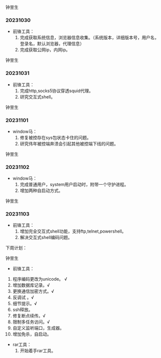 钟昱生

### 20231030

* 前锋工具：
  1. 完成获取系统信息，浏览器信息收集。（系统版本，详细版本号，用户名，登录名，默认浏览器，代理信息）
  2. 完成获取公网ip，内网ip。

钟昱生

### 20231031

* 前锋工具：
  1. 完成http,socks5协议穿透squid代理。
  2. 研究交互式shell。

钟昱生

### 20231101

* window马：
  1. 修复被控存在sys包状态卡住的问题。
  2. 研究伟年被控端奔溃会引起其他被控端下线的问题。

钟昱生

### 20231102

* window马：
  1. 完成普通用户，system用户启动时，附带一个守护进程。
  2. 增加两种自启动方式。

钟昱生

### 20231103

* 前锋工具：
  1. 增加完全交互式shell功能，支持ftp,telnet,powershell。
  2. 解决交互式shell编码问题。



下周计划：

钟昱生

*  前锋工具： 
  1. 程序编码更改为unicode。 √
  2. 增加数据库记录。√
  3. 更换通信加密方式。√
  4. 反调试 。√
  5. 细节提示。√
  6. ssh释放。
  7. 修复断点续传。√
  8. 限制多任务访问。√
  9. 自定义监听端口，生成器。
  10. 增加免杀，自启动。
* rar工具：
  1. 开始着手rar工具。